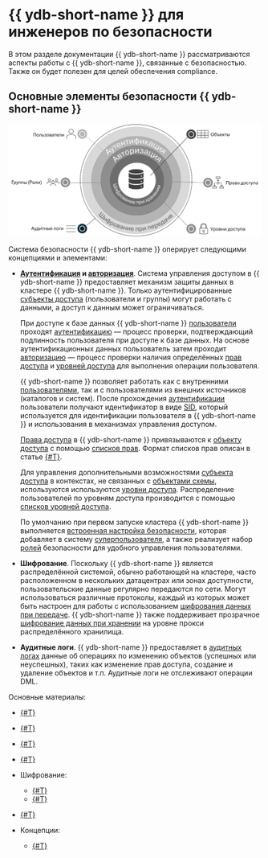# {{ ydb-short-name }} для инженеров по безопасности

В этом разделе документации {{ ydb-short-name }} рассматриваются аспекты работы с {{ ydb-short-name }}, связанные с безопасностью. Также он будет полезен для целей обеспечения compliance.

## Основные элементы безопасности {{ ydb-short-name }}

![Обзорная диаграмма](./_assets/security-overview.png)

Система безопасности {{ ydb-short-name }} оперирует следующими концепциями и элементами:

- **[Аутентификация](./authentication.md) и [авторизация](./authorization.md)**. Система управления доступом в {{ ydb-short-name }} предоставляет механизм защиты данных в кластере {{ ydb-short-name }}. Только аутентифицированные [субъекты доступа](../concepts/glossary.md#access-subject) (пользователи и группы) могут работать с данными, а доступ к данным может ограничиваться.

    При доступе к базе данных {{ ydb-short-name }} [пользователи](../concepts/glossary.md#access-user) проходят [аутентификацию](./authentication.md) — процесс проверки, подтверждающий подлинность пользователя при доступе к базе данных. На основе аутентификационных данных пользователь затем проходит [авторизацию](./authorization.md) — процесс проверки наличия определённых [прав доступа](../concepts/glossary.md#access-right) и [уровней доступа](../concepts/glossary.md#access-level) для выполнения операции пользователя.

    {{ ydb-short-name }} позволяет работать как с внутренними [пользователями](./authorization.md#user), так и с пользователями из внешних источников (каталогов и систем). После прохождения [аутентификации](./authentication.md) пользователи получают идентификатор в виде [SID](./authorization.md#sid), который используется для идентификации пользователя в {{ ydb-short-name }} и использования в механизмах управления доступом.

    [Права доступа](./authorization.md#right) в {{ ydb-short-name }} привязываются к [объекту доступа](../concepts/glossary.md#access-object) с помощью [списков прав](../concepts/glossary.md#access-control-list). Формат списков прав описан в статье [{#T}](./short-access-control-notation.md).

    Для управления дополнительными возможностями [субъекта доступа](../concepts/glossary.md#access-subject) в контекстах, не связанных с [объектами схемы](../concepts/glossary.md#scheme-object), используются используются [уровни доступа](../concepts/glossary.md#access-level). Распределение пользователей по уровням доступа производится с помощью [списков уровней доступа](../concepts/glossary.md#access-level-list).

    По умолчанию при первом запуске кластера {{ ydb-short-name }} выполняется [встроенная настройка безопасности](./builtin-security.md), которая добавляет в систему [суперпользователя](./builtin-security.md#superuser), а также реализует набор [ролей](./builtin-security.md#role) безопасности для удобного управления пользователями.

- **Шифрование**. Поскольку {{ ydb-short-name }} является распределённой системой, обычно работающей на кластере, часто расположенном в нескольких датацентрах или зонах доступности, пользовательские данные регулярно передаются по сети. Могут использоваться различные протоколы, каждый из которых может быть настроен для работы с использованием [шифрования данных при передаче](./encryption/data-in-transit.md). {{ ydb-short-name }}  также поддерживает прозрачное [шифрование данных при хранении](./encryption/data-at-rest.md) на уровне прокси распределённого хранилища.

- **Аудитные логи**. {{ ydb-short-name }} предоставляет в [аудитных логах](./audit-log.md) данные об операциях по изменению объектов (успешных или неуспешных), таких как изменение прав доступа, создание и удаление объектов и т.п. Аудитные логи не отслеживают операции DML.


Основные материалы:

- [{#T}](authentication.md)
- [{#T}](authorization.md)
- [{#T}](builtin-security.md)
- [{#T}](audit-log.md)
- Шифрование:

  - [{#T}](encryption/data-at-rest.md)
  - [{#T}](encryption/data-in-transit.md)

- [{#T}](short-access-control-notation.md)
- Концепции:

  - [{#T}](../concepts/connect.md)

